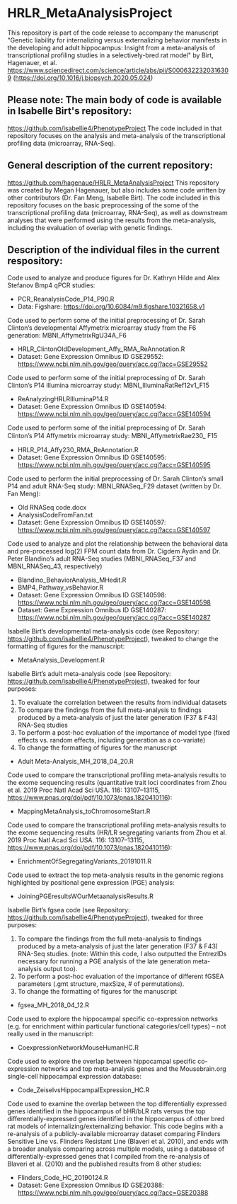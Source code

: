 # HRLR_MetaAnalysisProject

This repository is part of the code release to accompany the manuscript "Genetic liability for internalizing versus externalizing behavior manifests in the developing and adult hippocampus: Insight from a meta-analysis of transcriptional profiling studies in a selectively-bred rat model" by Birt, Hagenauer, et al. 
https://www.sciencedirect.com/science/article/abs/pii/S0006322320316309 (https://doi.org/10.1016/j.biopsych.2020.05.024)

## Please note: The main body of code is available in Isabelle Birt's repository:
 https://github.com/isabellie4/PhenotypeProject
The code included in that repository focuses on the analysis and meta-analysis of the transcriptional profiling data (microarray, RNA-Seq). 

## General description of the current repository: 
https://github.com/hagenaue/HRLR_MetaAnalysisProject This repository was created by Megan Hagenauer, but also includes some code written by other contributors (Dr. Fan Meng, Isabelle Birt). The code included in this repository focuses on the basic preprocessing of the some of the transcriptional profiling data (microarray, RNA-Seq), as well as downstream analyses that were performed using the results from the meta-analysis, including the evaluation of overlap with genetic findings.

## Description of the individual files in the current respository:
Code used to analyze and produce figures for Dr. Kathryn Hilde and Alex Stefanov Bmp4 qPCR studies:
* PCR_ReanalysisCode_P14_P90.R
* Data: Figshare: https://doi.org/10.6084/m9.figshare.10321658.v1

Code used to perform some of the initial preprocessing of Dr. Sarah Clinton’s developmental Affymetrix microarray study from the F6 generation: MBNI_AffymetrixRgU34A_F6
* HRLR_ClintonOldDevelopment_Affy_RMA_ReAnnotation.R
* Dataset: Gene Expression Omnibus ID GSE29552: https://www.ncbi.nlm.nih.gov/geo/query/acc.cgi?acc=GSE29552

Code used to perform some of the initial preprocessing of Dr. Sarah Clinton’s P14 Illumina microarray study: MBNI_IlluminaRatRef12v1_F15
* ReAnalyzingHRLRIlluminaP14.R
* Dataset: Gene Expression Omnibus ID GSE140594: https://www.ncbi.nlm.nih.gov/geo/query/acc.cgi?acc=GSE140594

Code used to perform some of the initial preprocessing of Dr. Sarah Clinton’s P14 Affymetrix microarray study: MBNI_AﬀymetrixRae230_ F15
* HRLR_P14_Affy230_RMA_ReAnnotation.R
* Dataset: Gene Expression Omnibus ID GSE140595: https://www.ncbi.nlm.nih.gov/geo/query/acc.cgi?acc=GSE140595

Code used to perform the initial preprocessing of Dr. Sarah Clinton’s small P14 and adult RNA-Seq study: MBNI_RNASeq_F29 dataset (written by Dr. Fan Meng):
* Old RNASeq code.docx
* AnalysisCodeFromFan.txt
* Dataset: Gene Expression Omnibus ID GSE140597: https://www.ncbi.nlm.nih.gov/geo/query/acc.cgi?acc=GSE140597

Code used to analyze and plot the relationship between the behavioral data and pre-processed log(2) FPM count data from Dr. Cigdem Aydin and Dr. Peter Blandino’s adult RNA-Seq studies (MBNI_RNASeq_F37 and MBNI_RNASeq_43, respectively) 
* Blandino_BehaviorAnalysis_MHedit.R
* BMP4_Pathway_vsBehavior.R
* Dataset: Gene Expression Omnibus ID GSE140598: https://www.ncbi.nlm.nih.gov/geo/query/acc.cgi?acc=GSE140598
* Dataset: Gene Expression Omnibus ID GSE140287: https://www.ncbi.nlm.nih.gov/geo/query/acc.cgi?acc=GSE140287

Isabelle Birt’s developmental meta-analysis code (see Repository: https://github.com/isabellie4/PhenotypeProject), tweaked to change the formatting of figures for the manuscript:
* MetaAnalysis_Development.R

Isabelle Birt’s adult meta-analysis code (see Repository: https://github.com/isabellie4/PhenotypeProject), tweaked for four purposes:
1) To evaluate the correlation between the results from individual datasets
2) To compare the findings from the full meta-analysis to findings produced by a meta-analysis of just the later generation (F37 & F43) RNA-Seq studies
3) To perform a post-hoc evaluation of the importance of model type (fixed effects vs. random effects, including generation as a co-variate)
4) To change the formatting of figures for the manuscript
* Adult Meta-Analysis_MH_2018_04_20.R

Code used to compare the transcriptional profiling meta-analysis results to the exome sequencing results (quantitative trait loci coordinates from Zhou et al. 2019 Proc Natl Acad Sci USA. 116: 13107–13115, https://www.pnas.org/doi/pdf/10.1073/pnas.1820410116):
* MappingMetaAnalysis_toChromosomeStart.R

Code used to compare the transcriptional profiling meta-analysis results to the exome sequencing results (HR/LR segregating variants from Zhou et al. 2019 Proc Natl Acad Sci USA. 116: 13107–13115, https://www.pnas.org/doi/pdf/10.1073/pnas.1820410116):
* EnrichmentOfSegregatingVariants_20191011.R

Code used to extract the top meta-analysis results in the genomic regions highlighted by positional gene expression (PGE) analysis:
* JoiningPGEresultsWOurMetaanalysisResults.R

Isabelle Birt’s fgsea code (see Repository: https://github.com/isabellie4/PhenotypeProject), tweaked for three purposes:
1)  To compare the findings from the full meta-analysis to findings produced by a meta-analysis of just the later generation (F37 & F43) RNA-Seq studies. (note: Within this code, I also outputted the EntrezIDs necessary for running a PGE analysis of the late generation meta-analysis output too).
2) To perform a post-hoc evaluation of the importance of different fGSEA parameters (.gmt structure, maxSize, # of permutations).
3) To change the formatting of figures for the manuscript
* fgsea_MH_2018_04_12.R

Code used to explore the hippocampal specific co-expression networks (e.g. for enrichment within particular functional categories/cell types) – not really used in the manuscript:
 * CoexpressionNetworkMouseHumanHC.R

Code used to explore the overlap between hippocampal specific co-expression networks and top meta-analysis genes and the Mousebrain.org single-cell hippocampal expression database:
* Code_ZeiselvsHippocampalExpression_HC.R

Code used to examine the overlap between the top differentially expressed genes identified in the hippocampus of bHR/bLR rats versus the top differentially-expressed genes identified in the hippocampus of other bred rat models of internalizing/externalizing behavior. This code begins with a re-analysis of a publicly-available microarray dataset comparing Flinders Sensitive Line vs. Flinders Resistant Line (Blaveri et al. 2010), and ends with a broader analysis comparing across multiple models, using a database of differentially-expressed genes that I compiled from the re-analysis of Blaveri et al. (2010) and the published results from 8 other studies:
* Flinders_Code_HC_20190124.R
* Dataset: Gene Expression Omnibus ID GSE20388: https://www.ncbi.nlm.nih.gov/geo/query/acc.cgi?acc=GSE20388
